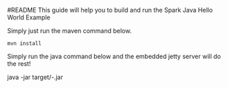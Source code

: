 #README
This guide will help you to build and run the Spark Java Hello World Example

Simply just run the maven command below.

    mvn install


Simply run the java command below and the embedded jetty server will do the rest!

   java -jar target/<artifactId>-<version>.jar